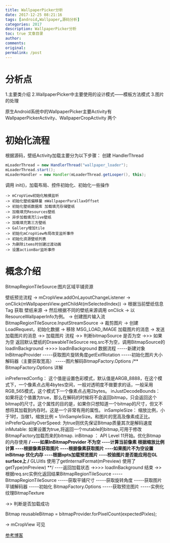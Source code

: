 ```yaml
---
title: WallpaperPicker分析
date: 2017-12-25 08:21:16
tags: [android,Wallpaper,源码分析]
categories: 2017
description: WallpaperPicker分析
toc: true 文章目录
author:
comments:
original:
permalink: /post
---
```

# 分析点
1.主要类介绍
2.WallpaperPicker中主要使用的设计模式——模板方法模式
3.图片的处理

原生Android系统中的WallpaperPicker主要Activity有WallpaperPickerActivity、WallpaperCropActivity 两个

# 初始化流程


根据源码，壁纸Activity加载主要分为以下步骤：
创建 HandlerThread 
```java
mLoaderThread = new HandlerThread("wallpaper_loader");
mLoaderThread.start();
mLoaderHandler = new Handler(mLoaderThread.getLooper(), this);
```
调用 init()，加载布局、控件初始化、初始化一些操作
```
-> mCropView初始化触摸监听
-> 初始化壁纸偏移量 mWallpaperParallaxOffset
-> 初始化壁纸数据库 加载填充存储壁纸
-> 加载填充Resources壁纸
-> 异步加载填充live壁纸
-> 加载填充第三方壁纸
-> Gallery增加tile
-> 初始化mCropView布局改变监听事件
-> 初始化资源壁纸列表
-> 为删除items时创建过渡动画
-> 设置actionBar监听事件
```

# 概念介绍
BitmapRegionTileSource:图片区域平铺资源

壁纸预览流程
-> mCropView.addOnLayoutChangeListener
-> onClick(mWallpapersView.getChildAt(mSelectedIndex))
-> 根据当前壁纸信息Tag 获取 壁纸来源
-> 然后根据不同的壁纸来源调用 onClick
-> 以ResourceWallpaperInfo为例。
-> 创建图片输入流BitmapRegionTileSource.InputStreamSource
-> 裁剪图片
-> 创建 LoadRequest，初始化数据
-> 移除 MSG_LOAD_IMAGE 加载图片的消息
-> 发送加载图片的消息
->> 加载图片 流程
->> 判断bitmapSource 是否为空
->>> 如果为空 返回默认壁纸的DrawableTileSource
req.src不为空，调用BitmapSource的 loadInBackground
->>>> loadInBackground 数据流程
-----新建对象 InBitmapProvider
-----获取图片旋转角度getExifRotation
-----初始化图片大小解码器（主要获取宽高）
-----图片解码BitmapFactory.Options
/**
BitmapFactory.Options 详解

inPreferredConfig：
这个值是设置色彩模式，默认值是ARGB_8888，在这个模式下，一个像素点占用4bytes空间，一般对透明度不做要求的话，一般采用RGB_565模式，这个模式下一个像素点占用2bytes。
inJustDecodeBounds：
如果将这个值置为true，那么在解码的时候将不会返回bitmap，只会返回这个bitmap的尺寸。这个属性的目的是，如果你只想知道一个bitmap的尺寸，但又不想将其加载到内存时。这是一个非常有用的属性。
inSampleSize：
缩放比例，小于1时，当做1，缩放比例 = 1/inSampleSize。和图片的宽高及像素成正比。
inPreferQualityOverSpeed:
为true则优先保证Bitmap质量其次是解码速度
inMutable:
如果设置为true,将返回一个mutable的bitmap,可用于修改BitmapFactory加载而来的bitmap.
inBitmap ：
API Level 11开始。优化Bitmap的内存使用
**/
----如果InBitmapProvider 不为空
----计算当前像素 根据缩放比例计算 
----根据像素获取图片
----根据像素获取图片
----如果图片不为空设置 inBitmap 优化内存
----根据opts加载预览图片
----校验图片是否能应用在GL surface上
/**
GLUitls
 使用了getInternalFormat(mPreview)
 使用了getType(mPreview)
**/
----返回加载状态
->>>> loadInBackground 结束
->> 根据req.src实例化返回结果BitmapRegionTileSource
-----BitmapRegionTileSource
-----获取平铺尺寸
-----获取旋转角度
-----获取图片平铺解码器
-----初始化 BitmapFactory.Options
-----获取预览图片
-----实例化纹理BitmapTexture

->> 判断是否加载成功

Bitmap reusableBitmap = bitmapProvider.forPixelCount(expectedPixles);


-> mCropView 可见

[参考博客](https://blog.csdn.net/a771642/article/details/7794887)